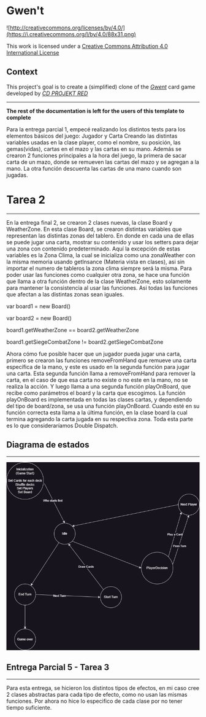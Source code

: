# Gwen't

![http://creativecommons.org/licenses/by/4.0/](https://i.creativecommons.org/l/by/4.0/88x31.png)

This work is licensed under a
[Creative Commons Attribution 4.0 International License](http://creativecommons.org/licenses/by/4.0/)

Context
-------

This project's goal is to create a (simplified) clone of the
[_Gwent_](https://www.playgwent.com/en) card game developed by [_CD PROJEKT RED_](https://cdprojektred.com/en/)

---

**The rest of the documentation is left for the users of this template to complete**

Para la entrega parcial 1, empecé realizando los distintos tests para los elementos básicos del juego: Jugador y Carta
Creando las distintas variables usadas en la clase player, como el nombre, su posición, las gemas(vidas), cartas en
el mazo y las cartas en su mano.
Además se crearon 2 funciones principales a la hora del juego, la primera de sacar carta de un mazo, donde se remueven
las cartas del mazo y se agregan a la mano. La otra función descuenta las cartas de una mano cuando son jugadas.

# Tarea 2

---

En la entrega final 2, se crearon 2 clases nuevas, la clase Board y WeatherZone. En esta clase Board, se crearon
distintas variables que representan las distintas zonas del tablero. En donde en cada una de ellas se puede jugar una
carta, mostrar su contenido y usar los setters para dejar una zona con contenido predeterminado. Aquí la excepción de
estas variables es la Zona Clima, la cual se inicializa como una zonaWeather con la misma memoria usando getInsance
(Materia vista en clases), asi sin importar el numero de tableros la zona clima siempre será la misma. Para poder
usar las funciones como cualquier otra zona, se hace una función que llama a otra función dentro de la clase
WeatherZone, esto solamente para mantener la consistencia al usar las funciones. Asi todas las funciones que afectan a
las distintas zonas sean iguales.

var board1 = new Board()

var board2 = new Board()

board1.getWeatherZone == board2.getWeatherZone

board1.getSiegeCombatZone != board2.getSiegeCombatZone

Ahora cómo fue posible hacer que un jugador pueda jugar una carta, primero se crearon las funciones
removeFromHand que remueve una carta específica de la mano, y este es usado en la segunda función para jugar una carta.
Esta segunda función llama a removeFromHand para remover la carta, en el caso de que esa carta no existe o no este en
la mano, no se realiza la acción. Y luego llama a una segunda función playOnBoard, que recibe como parámetros el board
y la carta que escogimos. La función playOnBoard es implementada en todas las clases cartas, y dependiendo del tipo de
board/zona, se usa una función playOnBoard. Cuando esté en su función correcta esta llama a la última función, en
la clase board la cual termina agregando la carta jugada en su respectiva zona. Toda esta parte es lo que 
consideraríamos Double Dispatch.

## Diagrama de estados

---

![Diagrama de estados](Fotos/diagrama-estados.png)

## Entrega Parcial 5 - Tarea 3

---

Para esta entrega, se hicieron los distintos tipos de efectos, en mi caso cree 2 clases abstractas para cada tipo de 
efecto, como no usan las mismas funciones. Por ahora no hice lo especifico de cada clase por no tener tiempo suficiente.